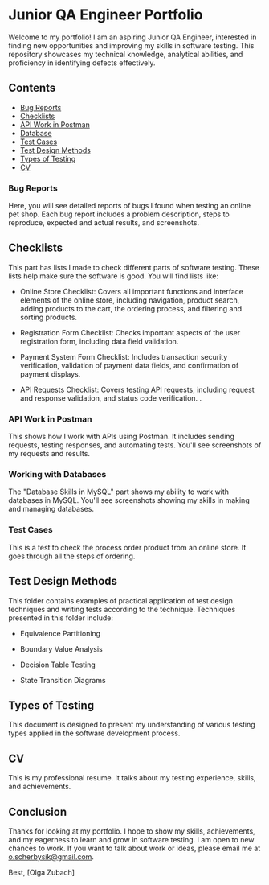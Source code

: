 # Junior QA Engineer Portfolio

Welcome to my portfolio! I am an aspiring Junior QA Engineer, interested in finding new opportunities and improving my skills in software testing. This repository showcases my technical knowledge, analytical abilities, and proficiency in identifying defects effectively.


## Contents

- [Bug Reports](#bug-reports)
- [Checklists](#checklists)
- [API Work in Postman](#api-work-in-postman)
- [Database ](#database)
- [Test Cases](#test-cases)
- [Test Design Methods](#test-design-methods)
- [Types of Testing](#types-of-testing)
- [CV](#cv)

### Bug Reports
Here, you will see detailed reports of bugs I found when testing an online pet shop. Each bug report includes a problem description, steps to reproduce, expected and actual results, and screenshots.


## Checklists

This part has lists I made to check different parts of software testing. These lists help make sure the software is good. You will find lists like:


- Online Store Checklist: Covers all important functions and interface elements of the online store, including navigation, product search, adding products to the cart, the ordering process, and filtering and sorting products.

- Registration Form Checklist: Checks important aspects of the user registration form, including data field validation.

- Payment System Form Checklist: Includes transaction security verification, validation of payment data fields, and confirmation of payment displays.

- API Requests Checklist: Covers testing API requests, including request and response validation, and status code verification.
.

### API Work in Postman
This shows how I work with APIs using Postman. It includes sending requests, testing responses, and automating tests. You'll see screenshots of my requests and results.

### Working with Databases
The "Database Skills in MySQL" part shows my ability to work with databases in MySQL. You'll see screenshots showing my skills in making and managing databases.

### Test Cases
This is a test to check the process order product from an online store. It goes through all the steps of ordering.

## Test Design Methods
This folder contains examples of practical application of test design techniques and writing tests according to the technique. Techniques presented in this folder include:

- Equivalence Partitioning

- Boundary Value Analysis

- Decision Table Testing

- State Transition Diagrams


## Types of Testing
This document is designed to present my understanding of various testing types applied in the software development process.


## CV
This is my professional resume. It talks about my testing experience, skills, and achievements.

## Conclusion

Thanks for looking at my portfolio. I hope to show my skills, achievements, and my eagerness to learn and grow in software testing. I am open to new chances to work. If you want to talk about work or ideas, please email me at o.scherbysik@gmail.com.

Best,
[Olga Zubach]
